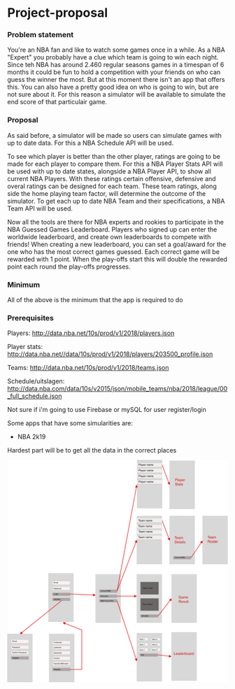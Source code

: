# Project-proposal
### Problem statement
You're an NBA fan and like to watch some games once in a while. As a NBA "Expert" you probably have a clue which team is going to win each night. Since teh NBA has around 2.460 regular seasons games in a timespan of 6 months it could be fun to hold a competition with your friends on who can guess the winner the most. But at this moment there isn't an app that offers this. 
You can also have a pretty good idea on who is going to win, but are not sure about it. For this reason a simulator will be available to simulate the end score of that particulair game.

### Proposal
As said before, a simulator will be made so users can simulate games with up to date data. For this a NBA Schedule API will be used.

To see which player is better than the other player, ratings are going to be made for each player to compare them. For this a NBA Player Stats API will be used with up to date states, alongside a NBA Player API, to show all current NBA Players. 
With these ratings certain offensive, defensive and overal ratings can be designed for each team. These team ratings, along side the home playing team factor, will determine the outcome of the simulator. To get each up to date NBA Team and their specifications, a NBA Team API will be used. 

Now all the tools are there for NBA experts and rookies to participate in the NBA Guessed Games Leaderboard. Players who signed up can enter the worldwide leaderboard, and create own leaderboards to compete with friends! When creating a new leaderboard, you can set a goal/award for the one who has the most correct games guessed. Each correct game will be rewarded with 1 point. When the play-offs start this will double the rewarded point each round the play-offs progresses. 

### Minimum
All of the above is the minimum that the app is required to do

### Prerequisites
Players: http://data.nba.net/10s/prod/v1/2018/players.json

Player stats: http://data.nba.net//data/10s/prod/v1/2018/players/203500_profile.json

Teams: http://data.nba.net/10s/prod/v1/2018/teams.json

Schedule/uitslagen: http://data.nba.com/data/10s/v2015/json/mobile_teams/nba/2018/league/00_full_schedule.json 

Not sure if i'm going to use Firebase or mySQL for user register/login

Some apps that have some simularities are:
- NBA 2k19 

Hardest part will be to get all the data in the correct places

![afbeelding van app](NBAV.png)
